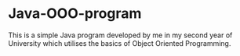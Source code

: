 # Java-OOO-program
This is a simple Java program developed by me in my second year of University which utilises the basics of Object Oriented Programming.

